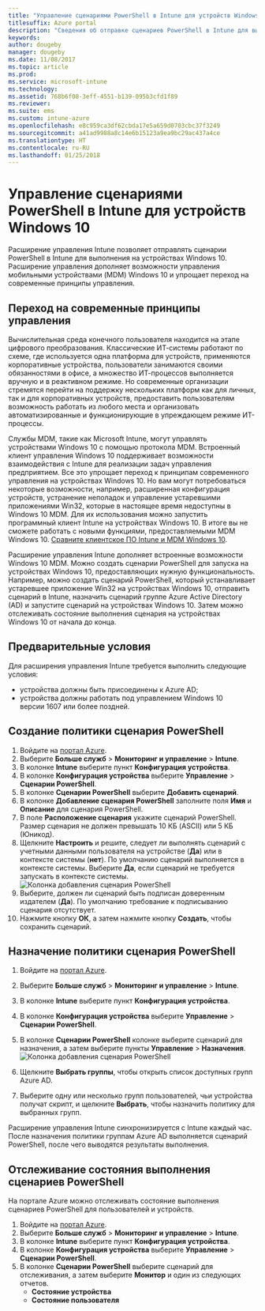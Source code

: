 ```yaml
---
title: "Управление сценариями PowerShell в Intune для устройств Windows 10"
titlesuffix: Azure portal
description: "Сведения об отправке сценариев PowerShell в Intune для выполнения на устройствах Windows 10."
keywords: 
author: dougeby
manager: dougeby
ms.date: 11/08/2017
ms.topic: article
ms.prod: 
ms.service: microsoft-intune
ms.technology: 
ms.assetid: 768b6f08-3eff-4551-b139-095b3cfd1f89
ms.reviewer: 
ms.suite: ems
ms.custom: intune-azure
ms.openlocfilehash: e8c959ca3df62cbda17e5a659d0703cbc37f3249
ms.sourcegitcommit: a41ad9988a8c14e6b15123a9ea9bc29ac437a4ce
ms.translationtype: HT
ms.contentlocale: ru-RU
ms.lasthandoff: 01/25/2018
---
```

# <a name="manage-powershell-scripts-in-intune-for-windows-10-devices"></a>Управление сценариями PowerShell в Intune для устройств Windows 10
Расширение управления Intune позволяет отправлять сценарии PowerShell в Intune для выполнения на устройствах Windows 10. Расширение управления дополняет возможности управления мобильными устройствами (MDM) Windows 10 и упрощает переход на современные принципы управления.

## <a name="moving-to-modern-management"></a>Переход на современные принципы управления
Вычислительная среда конечного пользователя находится на этапе цифрового преобразования. Классические ИТ-системы работают по схеме, где используется одна платформа для устройств, применяются корпоративные устройства, пользователи занимаются своими обязанностями в офисе, а множество ИТ-процессов выполняется вручную и в реактивном режиме. Но современные организации стремятся перейти на поддержку нескольких платформ как для личных, так и для корпоративных устройств, предоставить пользователям возможность работать из любого места и организовать автоматизированные и функционирующие в упреждающем режиме ИТ-процессы. 

Службы MDM, такие как Microsoft Intune, могут управлять устройствами Windows 10 с помощью протокола MDM. Встроенный клиент управления Windows 10 поддерживает возможности взаимодействия с Intune для реализации задач управления предприятием. Все это упрощает переход к принципам современного управления на устройствах Windows 10. Но вам могут потребоваться некоторые возможности, например, расширенная конфигурация устройств, устранение неполадок и управление устаревшими приложениями Win32, которые в настоящее время недоступны в Windows 10 MDM. Для их использования можно запустить программный клиент Intune на устройствах Windows 10. В итоге вы не сможете работать с новыми функциями, предоставляемыми MDM Windows 10. [Сравните клиентское ПО Intune и MDM Windows 10](https://docs.microsoft.com/intune-classic/deploy-use/pc-management-comparison).

Расширение управления Intune дополняет встроенные возможности Windows 10 MDM. Можно создать сценарии PowerShell для запуска на устройствах Windows 10, предоставляющих нужную функциональность. Например, можно создать сценарий PowerShell, который устанавливает устаревшее приложение Win32 на устройствах Windows 10, отправить сценарий в Intune, назначить сценарий группе Azure Active Directory (AD) и запустите сценарий на устройствах Windows 10. Затем можно отслеживать состояние выполнения сценария на устройствах Windows 10 от начала до конца.

## <a name="prerequisites"></a>Предварительные условия
Для расширения управления Intune требуется выполнить следующие условия:
- устройства должны быть присоединены к Azure AD;
- устройства должны работать под управлением Windows 10 версии 1607 или более поздней.

## <a name="create-a-powershell-script-policy"></a>Создание политики сценария PowerShell 
1. Войдите на [портал Azure](https://portal.azure.com).
2. Выберите **Больше служб** > **Мониторинг и управление** > **Intune**.
3. В колонке **Intune** выберите пункт **Конфигурация устройства**.
4. В колонке **Конфигурация устройства** выберите **Управление** > **Сценарии PowerShell**.
5. В колонке **Сценарии PowerShell** выберите **Добавить сценарий**.
6. В колонке **Добавление сценария PowerShell** заполните поля **Имя** и **Описание** для сценария PowerShell.
7. В поле **Расположение сценария** укажите сценарий PowerShell. Размер сценария не должен превышать 10 КБ (ASCII) или 5 КБ (Юникод).
8. Щелкните **Настроить** и решите, следует ли выполнять сценарий с учетными данными пользователя на устройстве (**Да**) или в контексте системы (**нет**). По умолчанию сценарий выполняется в контексте системы. Выберите **Да**, если сценарий не требуется запускать в контексте системы. 
  ![Колонка добавления сценария PowerShell](./media/mgmt-extension-add-script.png)
9. Выберите, должен ли сценарий быть подписан доверенным издателем (**Да**). По умолчанию требование к подписыванию сценария отсутствует. 
10. Нажмите кнопку **ОК**, а затем нажмите кнопку **Создать**, чтобы сохранить сценарий.

## <a name="assign-a-powershell-script-policy"></a>Назначение политики сценария PowerShell
1. Войдите на [портал Azure](https://portal.azure.com).
2. Выберите **Больше служб** > **Мониторинг и управление** > **Intune**.
3. В колонке **Intune** выберите пункт **Конфигурация устройства**.
4. В колонке **Конфигурация устройства** выберите **Управление** > **Сценарии PowerShell**.
5. В колонке **Сценарии PowerShell** колонке выберите сценарий для назначения, а затем выберите пункты **Управление** > **Назначения**.
  ![Колонка добавления сценария PowerShell](./media/mgmt-extension-assignments.png)
 
6. Щелкните **Выбрать группы**, чтобы открыть список доступных групп Azure AD. 
7. Выберите одну или несколько групп пользователей, чьи устройства получат скрипт, и щелкните **Выбрать**, чтобы назначить политику для выбранных групп.

Расширение управления Intune синхронизируется с Intune каждый час. После назначения политики группам Azure AD выполняется сценарий PowerShell, после чего выводятся результаты выполнения. 
 
## <a name="monitor-run-status-for-powershell-scripts"></a>Отслеживание состояния выполнения сценариев PowerShell
На портале Azure можно отслеживать состояние выполнения сценариев PowerShell для пользователей и устройств.
1. Войдите на [портал Azure](https://portal.azure.com).
2. Выберите **Больше служб** > **Мониторинг и управление** > **Intune**.
3. В колонке **Intune** выберите пункт **Конфигурация устройства**.
4. В колонке **Конфигурация устройства** выберите **Управление** > **Сценарии PowerShell**.
5. В колонке **Сценарии PowerShell** выберите сценарий для отслеживания, а затем выберите **Монитор** и один из следующих отчетов.
   - **Состояние устройства**
   - **Состояние пользователя**
